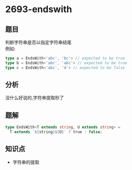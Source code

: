 # 2693-endswith
## 题目
判断字符串是否以指定字符串结尾  
例如:
```ts
type a = EndsWith<'abc', 'bc'> // expected to be true
type b = EndsWith<'abc', 'abc'> // expected to be true
type c = EndsWith<'abc', 'd'> // expected to be false
```
## 分析
没什么好说的,字符串提取秒了
## 题解
```ts
type EndsWith<T extends string, U extends string> =
  T extends `${string}${U}` ? true : false;
```
## 知识点
- 字符串的提取